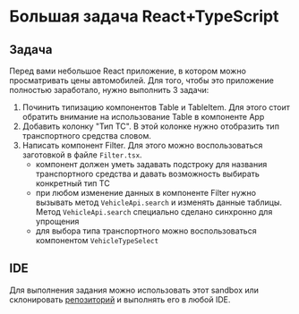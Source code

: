 # Большая задача React+TypeScript

## Задача

Перед вами небольшое React приложение, в котором можно просматривать цены автомобилей. Для того, чтобы это приложение
полностью заработало, нужно выполнить 3 задачи:

1. Починить типизацию компонентов Table и TableItem. Для этого стоит обратить внимание на использование Table в компоненте
   App
2. Добавить колонку "Тип ТС". В этой колонке нужно отобразить тип транспортного средства словом.
3. Написать компонент Filter. Для этого можно воспользоваться заготовкой в файле `Filter.tsx`.
   - компонент должен уметь задавать подстроку для названия транспортного средства и давать возможность выбирать конкретный
     тип ТС
   - при любом изменение данных в компоненте Filter нужно вызывать метод `VehicleApi.search` и изменять данные таблицы.
     Метод `VehicleApi.search` специально сделано синхронно для упрощения
   - для выбора типа транспортного можно воспользоваться компонентом `VehicleTypeSelect`

## IDE

Для выполнения задания можно использовать этот sandbox или
склонировать [репозиторий](https://github.com/kontur-courses/typescript/tree/master/react-typescript-task) и выполнять его в любой IDE.
